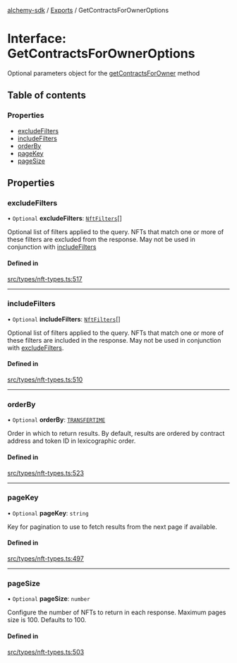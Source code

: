 [alchemy-sdk](../README.md) / [Exports](../modules.md) / GetContractsForOwnerOptions

# Interface: GetContractsForOwnerOptions

Optional parameters object for the [getContractsForOwner](../classes/NftNamespace.md#getcontractsforowner) method

## Table of contents

### Properties

- [excludeFilters](GetContractsForOwnerOptions.md#excludefilters)
- [includeFilters](GetContractsForOwnerOptions.md#includefilters)
- [orderBy](GetContractsForOwnerOptions.md#orderby)
- [pageKey](GetContractsForOwnerOptions.md#pagekey)
- [pageSize](GetContractsForOwnerOptions.md#pagesize)

## Properties

### excludeFilters

• `Optional` **excludeFilters**: [`NftFilters`](../enums/NftFilters.md)[]

Optional list of filters applied to the query. NFTs that match one or more
of these filters are excluded from the response. May not be used in
conjunction with [includeFilters](GetContractsForOwnerOptions.md#includefilters)

#### Defined in

[src/types/nft-types.ts:517](https://github.com/alchemyplatform/alchemy-sdk-js/blob/89d639ce/src/types/nft-types.ts#L517)

___

### includeFilters

• `Optional` **includeFilters**: [`NftFilters`](../enums/NftFilters.md)[]

Optional list of filters applied to the query. NFTs that match one or more
of these filters are included in the response. May not be used in
conjunction with [excludeFilters](GetContractsForOwnerOptions.md#excludefilters).

#### Defined in

[src/types/nft-types.ts:510](https://github.com/alchemyplatform/alchemy-sdk-js/blob/89d639ce/src/types/nft-types.ts#L510)

___

### orderBy

• `Optional` **orderBy**: [`TRANSFERTIME`](../enums/NftOrdering.md#transfertime)

Order in which to return results. By default, results are ordered by
contract address and token ID in lexicographic order.

#### Defined in

[src/types/nft-types.ts:523](https://github.com/alchemyplatform/alchemy-sdk-js/blob/89d639ce/src/types/nft-types.ts#L523)

___

### pageKey

• `Optional` **pageKey**: `string`

Key for pagination to use to fetch results from the next page if available.

#### Defined in

[src/types/nft-types.ts:497](https://github.com/alchemyplatform/alchemy-sdk-js/blob/89d639ce/src/types/nft-types.ts#L497)

___

### pageSize

• `Optional` **pageSize**: `number`

Configure the number of NFTs to return in each response. Maximum pages size
is 100. Defaults to 100.

#### Defined in

[src/types/nft-types.ts:503](https://github.com/alchemyplatform/alchemy-sdk-js/blob/89d639ce/src/types/nft-types.ts#L503)
